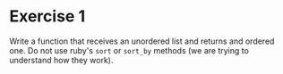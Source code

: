 # Exercise 1
Write a function that receives an unordered list and returns and ordered one.
Do not use ruby's `sort` or `sort_by` methods (we are trying to understand how
they work).
